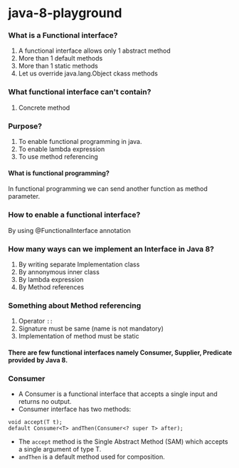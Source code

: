 # java-8-playground
### What is a Functional interface?

1. A functional interface allows only 1 abstract method
2. More than 1 default methods
3. More than 1 static methods
4. Let us override java.lang.Object ckass methods

### What functional interface can't contain?
1. Concrete method

### Purpose?

1. To enable functional programming in java.
2. To enable lambda expression
3. To use method referencing 

#### What is functional programming?

In functional programming we can send another function as method parameter.


### How to enable a functional interface?

By using @FunctionalInterface annotation


### How many ways can we implement an Interface in Java 8?

1. By writing separate Implementation class
2. By annonymous inner class 
3. By lambda expression
3. By Method references


### Something about Method referencing

1. Operator ``::``
2. Signature must be same (name is not mandatory)
3. Implementation of method must be static


#### There are few functional interfaces namely Consumer, Supplier, Predicate provided by Java 8.

### Consumer

- A Consumer is a functional interface that accepts a single input and returns no output.
- Consumer interface has two methods:

```
void accept(T t);
default Consumer<T> andThen(Consumer<? super T> after);
```
- The ```accept``` method is the Single Abstract Method (SAM) which accepts a single argument of type T.
- ```andThen``` is a default method used for composition.

